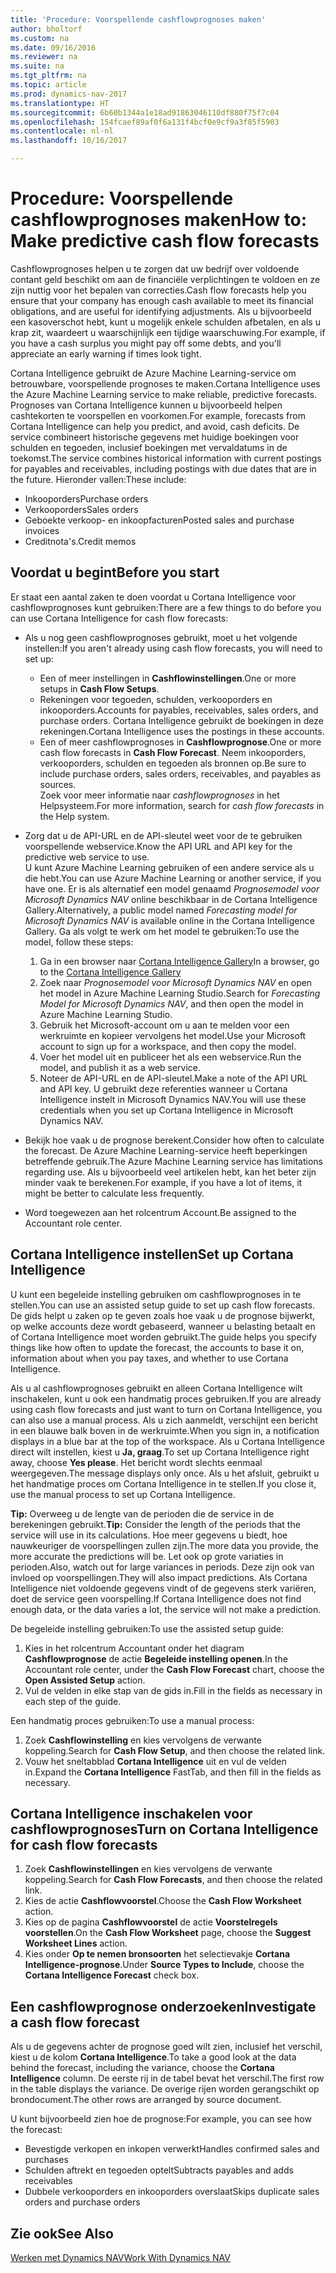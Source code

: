 ```yaml
---
title: 'Procedure: Voorspellende cashflowprognoses maken'
author: bholtorf
ms.custom: na
ms.date: 09/16/2016
ms.reviewer: na
ms.suite: na
ms.tgt_pltfrm: na
ms.topic: article
ms.prod: dynamics-nav-2017
ms.translationtype: HT
ms.sourcegitcommit: 6b60b1344a1e18ad91863046110df880f75f7c04
ms.openlocfilehash: 154fcaef89af0f6a131f4bcf0e9cf9a3f85f5903
ms.contentlocale: nl-nl
ms.lasthandoff: 10/16/2017

---
```


# <a name="how-to-make-predictive-cash-flow-forecasts"></a><span data-ttu-id="7942c-102">Procedure: Voorspellende cashflowprognoses maken</span><span class="sxs-lookup"><span data-stu-id="7942c-102">How to: Make predictive cash flow forecasts</span></span>
<span data-ttu-id="7942c-103">Cashflowprognoses helpen u te zorgen dat uw bedrijf over voldoende contant geld beschikt om aan de financiële verplichtingen te voldoen en ze zijn nuttig voor het bepalen van correcties.</span><span class="sxs-lookup"><span data-stu-id="7942c-103">Cash flow forecasts help you ensure that your company has enough cash available to meet its financial obligations, and are useful for identifying adjustments.</span></span> <span data-ttu-id="7942c-104">Als u bijvoorbeeld een kasoverschot hebt, kunt u mogelijk enkele schulden afbetalen, en als u krap zit, waardeert u waarschijnlijk een tijdige waarschuwing.</span><span class="sxs-lookup"><span data-stu-id="7942c-104">For example, if you have a cash surplus you might pay off some debts, and you'll appreciate an early warning if times look tight.</span></span> 

<span data-ttu-id="7942c-105">Cortana Intelligence gebruikt de Azure Machine Learning-service om betrouwbare, voorspellende prognoses te maken.</span><span class="sxs-lookup"><span data-stu-id="7942c-105">Cortana Intelligence uses the Azure Machine Learning service to make reliable, predictive forecasts.</span></span> <span data-ttu-id="7942c-106">Prognoses van Cortana Intelligence kunnen u bijvoorbeeld helpen cashtekorten te voorspellen en voorkomen.</span><span class="sxs-lookup"><span data-stu-id="7942c-106">For example, forecasts from Cortana Intelligence can help you predict, and avoid, cash deficits.</span></span> <span data-ttu-id="7942c-107">De service combineert historische gegevens met huidige boekingen voor schulden en tegoeden, inclusief boekingen met vervaldatums in de toekomst.</span><span class="sxs-lookup"><span data-stu-id="7942c-107">The service combines historical information with current postings for payables and receivables, including postings with due dates that are in the future.</span></span> <span data-ttu-id="7942c-108">Hieronder vallen:</span><span class="sxs-lookup"><span data-stu-id="7942c-108">These include:</span></span>
* <span data-ttu-id="7942c-109">Inkooporders</span><span class="sxs-lookup"><span data-stu-id="7942c-109">Purchase orders</span></span>
* <span data-ttu-id="7942c-110">Verkooporders</span><span class="sxs-lookup"><span data-stu-id="7942c-110">Sales orders</span></span>
* <span data-ttu-id="7942c-111">Geboekte verkoop- en inkoopfacturen</span><span class="sxs-lookup"><span data-stu-id="7942c-111">Posted sales and purchase invoices</span></span>
* <span data-ttu-id="7942c-112">Creditnota's.</span><span class="sxs-lookup"><span data-stu-id="7942c-112">Credit memos</span></span>

## <a name="before-you-start"></a><span data-ttu-id="7942c-113">Voordat u begint</span><span class="sxs-lookup"><span data-stu-id="7942c-113">Before you start</span></span>  
<span data-ttu-id="7942c-114">Er staat een aantal zaken te doen voordat u Cortana Intelligence voor cashflowprognoses kunt gebruiken:</span><span class="sxs-lookup"><span data-stu-id="7942c-114">There are a few things to do before you can use Cortana Intelligence for cash flow forecasts:</span></span> 
* <span data-ttu-id="7942c-115">Als u nog geen cashflowprognoses gebruikt, moet u het volgende instellen:</span><span class="sxs-lookup"><span data-stu-id="7942c-115">If you aren't already using cash flow forecasts, you will need to set up:</span></span>
    * <span data-ttu-id="7942c-116">Een of meer instellingen in **Cashflowinstellingen**.</span><span class="sxs-lookup"><span data-stu-id="7942c-116">One or more setups in **Cash Flow Setups**.</span></span> 
    * <span data-ttu-id="7942c-117">Rekeningen voor tegoeden, schulden, verkooporders en inkooporders.</span><span class="sxs-lookup"><span data-stu-id="7942c-117">Accounts for payables, receivables, sales orders, and purchase orders.</span></span> <span data-ttu-id="7942c-118">Cortana Intelligence gebruikt de boekingen in deze rekeningen.</span><span class="sxs-lookup"><span data-stu-id="7942c-118">Cortana Intelligence uses the postings in these accounts.</span></span>
    * <span data-ttu-id="7942c-119">Een of meer cashflowprognoses in **Cashflowprognose**.</span><span class="sxs-lookup"><span data-stu-id="7942c-119">One or more cash flow forecasts in **Cash Flow Forecast**.</span></span> <span data-ttu-id="7942c-120">Neem inkooporders, verkooporders, schulden en tegoeden als bronnen op.</span><span class="sxs-lookup"><span data-stu-id="7942c-120">Be sure to include purchase orders, sales orders, receivables, and payables as sources.</span></span>  
    <span data-ttu-id="7942c-121">Zoek voor meer informatie naar _cashflowprognoses_ in het Helpsysteem.</span><span class="sxs-lookup"><span data-stu-id="7942c-121">For more information, search for _cash flow forecasts_ in the Help system.</span></span> 
* <span data-ttu-id="7942c-122">Zorg dat u de API-URL en de API-sleutel weet voor de te gebruiken voorspellende webservice.</span><span class="sxs-lookup"><span data-stu-id="7942c-122">Know the API URL and API key for the predictive web service to use.</span></span>  
    <span data-ttu-id="7942c-123">U kunt Azure Machine Learning gebruiken of een andere service als u die hebt.</span><span class="sxs-lookup"><span data-stu-id="7942c-123">You can use Azure Machine Learning or another service, if you have one.</span></span> <span data-ttu-id="7942c-124">Er is als alternatief een model genaamd _Prognosemodel voor Microsoft Dynamics NAV_ online beschikbaar in de Cortana Intelligence Gallery.</span><span class="sxs-lookup"><span data-stu-id="7942c-124">Alternatively, a public model named _Forecasting model for Microsoft Dynamics NAV_ is available online in the Cortana Intelligence Gallery.</span></span> <span data-ttu-id="7942c-125">Ga als volgt te werk om het model te gebruiken:</span><span class="sxs-lookup"><span data-stu-id="7942c-125">To use the model, follow these steps:</span></span>

    1. <span data-ttu-id="7942c-126">Ga in een browser naar [Cortana Intelligence Gallery](https://go.microsoft.com/fwlink/?linkid=828352)</span><span class="sxs-lookup"><span data-stu-id="7942c-126">In a browser, go to the [Cortana Intelligence Gallery](https://go.microsoft.com/fwlink/?linkid=828352)</span></span>
    2. <span data-ttu-id="7942c-127">Zoek naar _Prognosemodel voor Microsoft Dynamics NAV_ en open het model in Azure Machine Learning Studio.</span><span class="sxs-lookup"><span data-stu-id="7942c-127">Search for _Forecasting Model for Microsoft Dynamics NAV_, and then open the model in Azure Machine Learning Studio.</span></span>
    3. <span data-ttu-id="7942c-128">Gebruik het Microsoft-account om u aan te melden voor een werkruimte en kopieer vervolgens het model.</span><span class="sxs-lookup"><span data-stu-id="7942c-128">Use your Microsoft account to sign up for a workspace, and then copy the model.</span></span>
    4. <span data-ttu-id="7942c-129">Voer het model uit en publiceer het als een webservice.</span><span class="sxs-lookup"><span data-stu-id="7942c-129">Run the model, and publish it as a web service.</span></span>
    5. <span data-ttu-id="7942c-130">Noteer de API-URL en de API-sleutel.</span><span class="sxs-lookup"><span data-stu-id="7942c-130">Make a note of the API URL and API key.</span></span> <span data-ttu-id="7942c-131">U gebruikt deze referenties wanneer u Cortana Intelligence instelt in Microsoft Dynamics NAV.</span><span class="sxs-lookup"><span data-stu-id="7942c-131">You will use these credentials when you set up Cortana Intelligence in Microsoft Dynamics NAV.</span></span>  

* <span data-ttu-id="7942c-132">Bekijk hoe vaak u de prognose berekent.</span><span class="sxs-lookup"><span data-stu-id="7942c-132">Consider how often to calculate the forecast.</span></span> <span data-ttu-id="7942c-133">De Azure Machine Learning-service heeft beperkingen betreffende gebruik.</span><span class="sxs-lookup"><span data-stu-id="7942c-133">The Azure Machine Learning service has limitations regarding use.</span></span> <span data-ttu-id="7942c-134">Als u bijvoorbeeld veel artikelen hebt, kan het beter zijn minder vaak te berekenen.</span><span class="sxs-lookup"><span data-stu-id="7942c-134">For example, if you have a lot of items, it might be better to calculate less frequently.</span></span> 
* <span data-ttu-id="7942c-135">Word toegewezen aan het rolcentrum Account.</span><span class="sxs-lookup"><span data-stu-id="7942c-135">Be assigned to the Accountant role center.</span></span> 

## <a name="set-up-cortana-intelligence"></a><span data-ttu-id="7942c-136">Cortana Intelligence instellen</span><span class="sxs-lookup"><span data-stu-id="7942c-136">Set up Cortana Intelligence</span></span>
<span data-ttu-id="7942c-137">U kunt een begeleide instelling gebruiken om cashflowprognoses in te stellen.</span><span class="sxs-lookup"><span data-stu-id="7942c-137">You can use an assisted setup guide to set up cash flow forecasts.</span></span> <span data-ttu-id="7942c-138">De gids helpt u zaken op te geven zoals hoe vaak u de prognose bijwerkt, op welke accounts deze wordt gebaseerd, wanneer u belasting betaalt en of Cortana Intelligence moet worden gebruikt.</span><span class="sxs-lookup"><span data-stu-id="7942c-138">The guide helps you specify things like how often to update the forecast, the accounts to base it on, information about when you pay taxes, and whether to use Cortana Intelligence.</span></span>  

<span data-ttu-id="7942c-139">Als u al cashflowprognoses gebruikt en alleen Cortana Intelligence wilt inschakelen, kunt u ook een handmatig proces gebruiken.</span><span class="sxs-lookup"><span data-stu-id="7942c-139">If you are already using cash flow forecasts and just want to turn on Cortana Intelligence, you can also use a manual process.</span></span> <span data-ttu-id="7942c-140">Als u zich aanmeldt, verschijnt een bericht in een blauwe balk boven in de werkruimte.</span><span class="sxs-lookup"><span data-stu-id="7942c-140">When you sign in, a notification displays in a blue bar at the top of the workspace.</span></span> <span data-ttu-id="7942c-141">Als u Cortana Intelligence direct wilt instellen, kiest u **Ja, graag**.</span><span class="sxs-lookup"><span data-stu-id="7942c-141">To set up Cortana Intelligence right away, choose **Yes please**.</span></span> <span data-ttu-id="7942c-142">Het bericht wordt slechts eenmaal weergegeven.</span><span class="sxs-lookup"><span data-stu-id="7942c-142">The message displays only once.</span></span> <span data-ttu-id="7942c-143">Als u het afsluit, gebruikt u het handmatige proces om Cortana Intelligence in te stellen.</span><span class="sxs-lookup"><span data-stu-id="7942c-143">If you close it, use the manual process to set up Cortana Intelligence.</span></span>  

<span data-ttu-id="7942c-144">**Tip:** Overweeg u de lengte van de perioden die de service in de berekeningen gebruikt.</span><span class="sxs-lookup"><span data-stu-id="7942c-144">**Tip:** Consider the length of the periods that the service will use in its calculations.</span></span> <span data-ttu-id="7942c-145">Hoe meer gegevens u biedt, hoe nauwkeuriger de voorspellingen zullen zijn.</span><span class="sxs-lookup"><span data-stu-id="7942c-145">The more data you provide, the more accurate the predictions will be.</span></span> <span data-ttu-id="7942c-146">Let ook op grote variaties in perioden.</span><span class="sxs-lookup"><span data-stu-id="7942c-146">Also, watch out for large variances in periods.</span></span> <span data-ttu-id="7942c-147">Deze zijn ook van invloed op voorspellingen.</span><span class="sxs-lookup"><span data-stu-id="7942c-147">They will also impact predictions.</span></span> <span data-ttu-id="7942c-148">Als Cortana Intelligence niet voldoende gegevens vindt of de gegevens sterk variëren, doet de service geen voorspelling.</span><span class="sxs-lookup"><span data-stu-id="7942c-148">If Cortana Intelligence does not find enough data, or the data varies a lot, the service will not make a prediction.</span></span> 

<span data-ttu-id="7942c-149">De begeleide instelling gebruiken:</span><span class="sxs-lookup"><span data-stu-id="7942c-149">To use the assisted setup guide:</span></span>
1. <span data-ttu-id="7942c-150">Kies in het rolcentrum Accountant onder het diagram **Cashflowprognose** de actie **Begeleide instelling openen**.</span><span class="sxs-lookup"><span data-stu-id="7942c-150">In the Accountant role center, under the **Cash Flow Forecast** chart, choose the **Open Assisted Setup** action.</span></span>
2. <span data-ttu-id="7942c-151">Vul de velden in elke stap van de gids in.</span><span class="sxs-lookup"><span data-stu-id="7942c-151">Fill in the fields as necessary in each step of the guide.</span></span>

<span data-ttu-id="7942c-152">Een handmatig proces gebruiken:</span><span class="sxs-lookup"><span data-stu-id="7942c-152">To use a manual process:</span></span>
1. <span data-ttu-id="7942c-153">Zoek **Cashflowinstelling** en kies vervolgens de verwante koppeling.</span><span class="sxs-lookup"><span data-stu-id="7942c-153">Search for **Cash Flow Setup**, and then choose the related link.</span></span>
2. <span data-ttu-id="7942c-154">Vouw het sneltabblad **Cortana Intelligence** uit en vul de velden in.</span><span class="sxs-lookup"><span data-stu-id="7942c-154">Expand the **Cortana Intelligence** FastTab, and then fill in the fields as necessary.</span></span>

## <a name="turn-on-cortana-intelligence-for-cash-flow-forecasts"></a><span data-ttu-id="7942c-155">Cortana Intelligence inschakelen voor cashflowprognoses</span><span class="sxs-lookup"><span data-stu-id="7942c-155">Turn on Cortana Intelligence for cash flow forecasts</span></span>
1. <span data-ttu-id="7942c-156">Zoek **Cashflowinstellingen** en kies vervolgens de verwante koppeling.</span><span class="sxs-lookup"><span data-stu-id="7942c-156">Search for **Cash Flow Forecasts**, and then choose the related link.</span></span>
2. <span data-ttu-id="7942c-157">Kies de actie **Cashflowvoorstel**.</span><span class="sxs-lookup"><span data-stu-id="7942c-157">Choose the **Cash Flow Worksheet** action.</span></span>
3. <span data-ttu-id="7942c-158">Kies op de pagina **Cashflowvoorstel** de actie **Voorstelregels voorstellen**.</span><span class="sxs-lookup"><span data-stu-id="7942c-158">On the **Cash Flow Worksheet** page, choose the **Suggest Worksheet Lines** action.</span></span>  
4. <span data-ttu-id="7942c-159">Kies onder **Op te nemen bronsoorten** het selectievakje **Cortana Intelligence-prognose**.</span><span class="sxs-lookup"><span data-stu-id="7942c-159">Under **Source Types to Include**, choose the **Cortana Intelligence Forecast** check box.</span></span>

## <a name="investigate-a-cash-flow-forecast"></a><span data-ttu-id="7942c-160">Een cashflowprognose onderzoeken</span><span class="sxs-lookup"><span data-stu-id="7942c-160">Investigate a cash flow forecast</span></span>
<span data-ttu-id="7942c-161">Als u de gegevens achter de prognose goed wilt zien, inclusief het verschil, kiest u de kolom **Cortana Intelligence**.</span><span class="sxs-lookup"><span data-stu-id="7942c-161">To take a good look at the data behind the forecast, including the variance, choose the **Cortana Intelligence** column.</span></span> <span data-ttu-id="7942c-162">De eerste rij in de tabel bevat het verschil.</span><span class="sxs-lookup"><span data-stu-id="7942c-162">The first row in the table displays the variance.</span></span> <span data-ttu-id="7942c-163">De overige rijen worden gerangschikt op brondocument.</span><span class="sxs-lookup"><span data-stu-id="7942c-163">The other rows are arranged by source document.</span></span>  

<span data-ttu-id="7942c-164">U kunt bijvoorbeeld zien hoe de prognose:</span><span class="sxs-lookup"><span data-stu-id="7942c-164">For example, you can see how the forecast:</span></span>    
* <span data-ttu-id="7942c-165">Bevestigde verkopen en inkopen verwerkt</span><span class="sxs-lookup"><span data-stu-id="7942c-165">Handles confirmed sales and purchases</span></span> 
* <span data-ttu-id="7942c-166">Schulden aftrekt en tegoeden optelt</span><span class="sxs-lookup"><span data-stu-id="7942c-166">Subtracts payables and adds receivables</span></span>
* <span data-ttu-id="7942c-167">Dubbele verkooporders en inkooporders overslaat</span><span class="sxs-lookup"><span data-stu-id="7942c-167">Skips duplicate sales orders and purchase orders</span></span>

## <a name="see-also"></a><span data-ttu-id="7942c-168">Zie ook</span><span class="sxs-lookup"><span data-stu-id="7942c-168">See Also</span></span>  
[<span data-ttu-id="7942c-169">Werken met Dynamics NAV</span><span class="sxs-lookup"><span data-stu-id="7942c-169">Work With Dynamics NAV</span></span>](ui-work-product.md)

